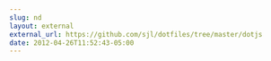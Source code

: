 ```yaml
---
slug: nd
layout: external
external_url: https://github.com/sjl/dotfiles/tree/master/dotjs
date: 2012-04-26T11:52:43-05:00
---
```

